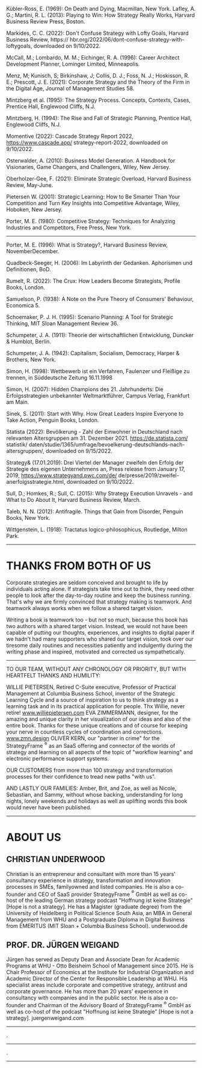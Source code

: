 Kübler-Ross, E. (1969): On Death and Dying, Macmillan, New York.
Lafley, A. G.; Martini, R. L. (2013): Playing to Win: How Strategy Really Works, Harvard Business Review Press, Boston.

Markides, C. C. (2022): Don't Confuse Strategy with Lofty Goals, Harvard Business Review, https:// hbr.org/2022/06/dont-confuse-strategy-with-loftygoals, downloaded on 9/10/2022.

McCall, M.; Lombardo, M. M.; Eichinger, R. A. (1996): Career Architect Development Planner, Lominger Limited, Minneapolis.

Menz, M; Kunisch, S; Birkinshaw, J; Collis, D. J.; Foss, N. J.; Hoskisson, R. E.; Prescott, J. E. (2021): Corporate Strategy and the Theory of the Firm in the Digital Age, Journal of Management Studies 58.

Mintzberg et al. (1995): The Strategy Process. Concepts, Contexts, Cases, Prentice Hall, Englewood Cliffs, N.J.

Mintzberg, H. (1994): The Rise and Fall of Strategic Planning, Prentice Hall, Englewood Cliffs, N.J.

Momentive (2022): Cascade Strategy Report 2022, https://www.cascade.app/ strategy-report-2022, downloaded on 9/10/2022.

Osterwalder, A. (2010): Business Model Generation. A Handbook for Visionaries, Game Changers, and Challengers, Wiley, New Jersey.

Oberholzer-Gee, F. (2021): Eliminate Strategic Overload, Harvard Business Review, May-June.

Pietersen W. (2001): Strategic Learning: How to Be Smarter Than Your Competition and Turn Key Insights into Competitive Advantage, Wiley, Hoboken, New Jersey.

Porter, M. E. (1980): Competitive Strategy: Techniques for Analyzing Industries and Competitors, Free Press, New York.

---


Porter, M. E. (1996): What is Strategy?, Harvard Business Review, NovemberDecember.

Quadbeck-Seeger, H. (2006): Im Labyrinth der Gedanken. Aphorismen und Definitionen, BoD.

Rumelt, R. (2022): The Crux: How Leaders Become Strategists, Profile Books, London.

Samuelson, P. (1938): A Note on the Pure Theory of Consumers' Behaviour, Economica 5.

Schoemaker, P. J. H. (1995): Scenario Planning: A Tool for Strategic Thinking, MIT Sloan Management Review 36.

Schumpeter, J. A. (1911): Theorie der wirtschaftlichen Entwicklung, Duncker \& Humblot, Berlin.

Schumpeter, J. A. (1942): Capitalism, Socialism, Democracy, Harper \& Brothers, New York.

Simon, H. (1998): Wettbewerb ist ein Verfahren, Faulenzer und Fleißige zu trennen, in Süddeutsche Zeitung 16.11.1998

Simon, H. (2007): Hidden Champions des 21. Jahrhunderts: Die Erfolgsstrategien unbekannter Weltmarktführer, Campus Verlag, Frankfurt am Main.

Sinek, S. (2011): Start with Why. How Great Leaders Inspire Everyone to Take Action, Penguin Books, London.

Statista (2022): Bevölkerung - Zahl der Einwohner in Deutschland nach relevanten Altersgruppen am 31. Dezember 2021. https://de.statista.com/ statistik/ daten/studie/1365/umfrage/bevoelkerung-deutschlands-nach-altersgruppen/, downloaded on 9/15/2022.

Strategy\& (17.01.2019): Drei Viertel der Manager zweifeln den Erfolg der Strategie des eigenen Unternehmens an, Press release from January 17, 2019, https://www.strategyand.pwc.com/de/ de/presse/2019/zweifel-anerfolgsstrategie.html, downloaded on 9/10/2022.

Sull, D.; Homkes, R.; Sull, C. (2015): Why Strategy Execution Unravels - and What to Do About It, Harvard Business Review, March.

Taleb, N. N. (2012): Antifragile. Things that Gain from Disorder, Penguin Books, New York.

Wittgenstein, L. (1918): Tractatus logico-philosophicus, Routledge, Milton Park.

---


# THANKS FROM BOTH OF US 

Corporate strategies are seldom conceived and brought to life by individuals acting alone. If strategists take time out to think, they need other people to look after the day-to-day routine and keep the business running. That's why we are firmly convinced that strategy making is teamwork. And teamwork always works when we follow a shared target vision.

Writing a book is teamwork too - but not so much, because this book has two authors with a shared target vision. Instead, we would not have been capable of putting our thoughts, experiences, and insights to digital paper if we hadn't had many supporters who shared our target vision, took over our tiresome daily routines and necessities patiently and indulgently during the writing phase and inspired, motivated and corrected us sympathetically.

---


TO OUR TEAM, WITHOUT ANY CHRONOLOGY OR PRIORITY, BUT WITH HEARTFELT THANKS AND HUMILITY:

WILLIE PIETERSEN, Retired C-Suite executive, Professor of Practical Management at Columbia Business School, inventor of the Strategic Learning Cycle and a source of inspiration to us to think strategy as a learning task and in its practical application for people. Thx Willie, never retire!
www.williepietersen.com
EVA ZIMMERMANN, designer, for the amazing and unique clarity in her visualization of our ideas and also of the entire book. Thanks for these unique creations and of course for keeping your nerve in countless cycles of coordination and corrections.
www.zmn.design
OLIVER KERN, our "partner in crime" for the StrategyFrame ${ }^{\circledR}$ as an SaaS offering and connector of the worlds of strategy and learning on all aspects of the topic of "workflow learning" and electronic performance support systems.

OUR CUSTOMERS from more than 100 strategy and transformation processes for their confidence to tread new paths "with us".

AND LASTLY OUR FAMILIES: Amber, Brit, and Zoe, as well as Nicole, Sebastian, and Sammy, without whose backing, understanding for long nights, lonely weekends and holidays as well as uplifting words this book would never have been published.

---


# ABOUT US 

## CHRISTIAN UNDERWOOD

Christian is an entrepreneur and consultant with more than 15 years' consultancy experience in strategy, transformation and innovation processes in SMEs, familyowned and listed companies. He is also a co-founder and CEO of SaaS provider StrategyFrame ${ }^{\circledR}$ GmbH as well as co-host of the leading German strategy podcast "Hoffnung ist keine Strategie" [Hope is not a strategy]. He has a Magister (graduate degree) from the University of Heidelberg in Political Science South Asia, an MBA in General Management from WHU and a Postgraduate Diploma in Digital Business from EMERITUS (MIT Sloan + Columbia Business School). underwood.de

## PROF. DR. JÜRGEN WEIGAND

Jürgen has served as Deputy Dean and Associate Dean for Academic Programs at WHU - Otto Beisheim School of Management since 2015. He is Chair Professor of Economics at the Institute for Industrial Organization and Academic Director of the Center for Responsible Leadership at WHU. His specialist areas include corporate and competitive strategy, antitrust and corporate governance. He has more than 20 years' experience in consultancy with companies and in the public sector. He is also a co-founder and Chairman of the Advisory Board of StrategyFrame ${ }^{\circledR}$ GmbH as well as co-host of the podcast "Hoffnung ist keine Strategie" [Hope is not a strategy].
juergenweigand.com

---


.

---


.

---

<!-- Fresh chunking 2025-08-17T19:15:37.331313 -->